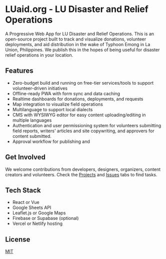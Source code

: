 # LUaid.org - LU Disaster and Relief Operations
A Progressive Web App for LU Disaster and Relief Operations. This is an open-source project built to track and visualize donations, volunteer deployments, and aid distribution in the wake of Typhoon Emong in La Union, Philippines. We publish this in the hopes of being useful for disaster relief operations in your location.

## Features
- Zero-budget build and running on free-tier services/tools to support volunteer-driven initiatives
- Offline-ready PWA with form sync and data caching
- Realtime dashboards for donations, deployments, and requests
- Map integration to visualize field operations
- Multilanguage to support local dialects
- CMS with WYSIWYG editor for easy content uploading/editing in multiple languages
- Authentication and user permissioning system for volunteers submitting field reports, writers' articles and site copywriting, and approvers for content submitted.
- Approval workflow for publishing and 

## Get Involved
We welcome contributions from developers, designers, organizers, content creators and volunteers. Check the [Projects](#) and [Issues](#) tabs to find tasks.

## Tech Stack
- React or Vue
- Google Sheets API
- Leaflet.js or Google Maps
- Firebase or Supabase (optional)
- Vercel or Netlify hosting

## License
[MIT](LICENSE)
